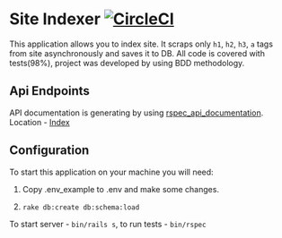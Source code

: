 # Site Indexer [![CircleCI](https://circleci.com/gh/quolpr/site_indexer/tree/master.svg?style=svg)](https://circleci.com/gh/quolpr/site_indexer/tree/master)

This application allows you to index site. It scraps only `h1`, `h2`, `h3`, `a` tags from site
asynchronously and saves it to DB. All code is covered with tests(98%), project was
developed by using BDD methodology.

## Api Endpoints

API documentation is generating by using [rspec_api_documentation](https://github.com/zipmark/rspec_api_documentation).
Location - [Index](doc/api/index.markdown)

## Configuration

To start this application on your machine you will need:

1. Copy .env_example to .env and make some changes.

2. `rake db:create db:schema:load`

To start server - `bin/rails s`, to run tests - `bin/rspec`
